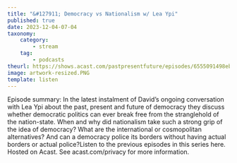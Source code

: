 ```yaml
---
title: "&#127911; Democracy vs Nationalism w/ Lea Ypi"
published: true
date: 2023-12-04-07-04
taxonomy:
    category:
        - stream
    tag:
        - podcasts
theurl: https://shows.acast.com/pastpresentfuture/episodes/6555091498eb580012ee2ce0
image: artwork-resized.PNG
template: listen
---
```


Episode summary: In the latest instalment of David&rsquo;s ongoing conversation with Lea Ypi about the past, present and future of democracy they discuss whether democratic politics can ever break free from the stranglehold of the nation-state. When and why did nationalism take such a strong grip of the idea of democracy? What are the international or cosmopolitan alternatives? And can a democracy police its borders without having actual borders or actual police?Listen to the previous episodes in this series here. Hosted on Acast. See acast.com/privacy for more information.
